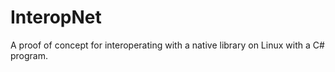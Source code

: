 # InteropNet

A proof of concept for interoperating with a native library on Linux with a C#
program.
